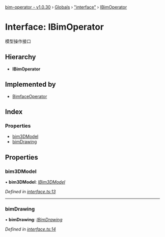 [bim-operator - v1.0.30](../README.md) › [Globals](../globals.md) › ["interface"](../modules/_interface_.md) › [IBimOperator](_interface_.ibimoperator.md)

# Interface: IBimOperator

模型操作接口

## Hierarchy

* **IBimOperator**

## Implemented by

* [BimfaceOperator](../classes/_providers_bimface_operator_.bimfaceoperator.md)

## Index

### Properties

* [bim3DModel](_interface_.ibimoperator.md#bim3dmodel)
* [bimDrawing](_interface_.ibimoperator.md#bimdrawing)

## Properties

###  bim3DModel

• **bim3DModel**: *[IBim3DModel](_interface_.ibim3dmodel.md)*

*Defined in [interface.ts:13](https://github.com/youkaisteve/bim-operator/blob/0f90d05/src/interface.ts#L13)*

___

###  bimDrawing

• **bimDrawing**: *[IBimDrawing](_interface_.ibimdrawing.md)*

*Defined in [interface.ts:14](https://github.com/youkaisteve/bim-operator/blob/0f90d05/src/interface.ts#L14)*
